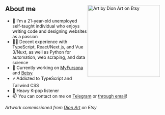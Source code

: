 <div>
<img align="right" alt="Art by Dion Art on Etsy" width="235" src="https://res.cloudinary.com/kuroji-fusky-s3/image/upload/fursonas/comms/dionart_fusky_062af1.png">

<!-- About me -->

## About me

- 🦊 I'm a 21-year-old unemployed self-taught individual who enjoys writing code and designing websites as a passion
- 👨‍💻 Decent experience with TypeScript, React/Next.js, and Vue 3/Nuxt, as well as Python for automation, web scraping, and data science
- 🔭 Currently working on [MyFursona][mf] and [Betsy][betsy]
- ⚡ Addicted to TypeScript and Tailwind CSS
- 💜 Heavy K-pop listener
- 📫 You can contact on me on [Telegram][tme] or [through email][kemail]!

</div>


*Artwork commissioned from [Dion Art](https://www.etsy.com/shop/DionDigitalArt) on Etsy*

[mf]: https://github.com/MyFursona-Project/MyFursona
[betsy]: https://github.com/kuroji-fusky/betsy

[tme]: https://t.me/kurojifusky
[kemail]: mailto:hello@kurojifusky.com


